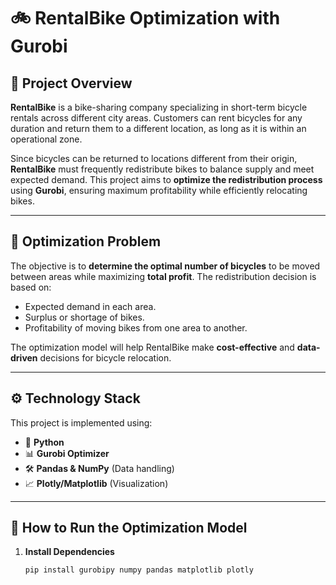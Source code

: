 # 🚲 RentalBike Optimization with Gurobi  

## 📖 Project Overview  
**RentalBike** is a bike-sharing company specializing in short-term bicycle rentals across different city areas. Customers can rent bicycles for any duration and return them to a different location, as long as it is within an operational zone.  

Since bicycles can be returned to locations different from their origin, **RentalBike** must frequently redistribute bikes to balance supply and meet expected demand. This project aims to **optimize the redistribution process** using **Gurobi**, ensuring maximum profitability while efficiently relocating bikes.  

---

## 🎯 **Optimization Problem**  
The objective is to **determine the optimal number of bicycles** to be moved between areas while maximizing **total profit**. The redistribution decision is based on:  
- Expected demand in each area.  
- Surplus or shortage of bikes.  
- Profitability of moving bikes from one area to another.  

The optimization model will help RentalBike make **cost-effective** and **data-driven** decisions for bicycle relocation.  

---

## ⚙️ **Technology Stack**  
This project is implemented using:  
- 🐍 **Python**  
- 📊 **Gurobi Optimizer**  
- 🛠 **Pandas & NumPy** (Data handling)  
- 📈 **Plotly/Matplotlib** (Visualization)  

---

## 🚀 **How to Run the Optimization Model**  
1. **Install Dependencies**  
   ```bash
   pip install gurobipy numpy pandas matplotlib plotly

